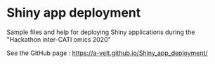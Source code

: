 # Shiny app deployment
Sample files and help for deploying Shiny applications during the "Hackathon inter-CATI omics 2020"

See the GitHub page : https://a-velt.github.io/Shiny_app_deployment/
